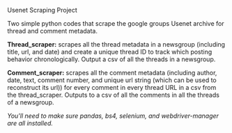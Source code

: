 Usenet Scraping Project

Two simple python codes that scrape the google groups Usenet archive for thread and comment metadata.

**Thread_scraper:** scrapes all the thread metadata in a newsgroup (including title, url, and date) and create a unique thread ID to track which posting behavior chronologically. Output a csv of all the threads in a newsgroup.

**Comment_scraper:** scrapes all the comment metadata (including author, date, text, comment number, and unique url string (which can be used to reconstruct its url)) for every comment in every thread URL in a csv from the thread_scraper. Outputs to a csv of all the comments in all the threads of a newsgroup. 

*You'll need to make sure pandas, bs4, selenium, and webdriver-manager are all installed.*
